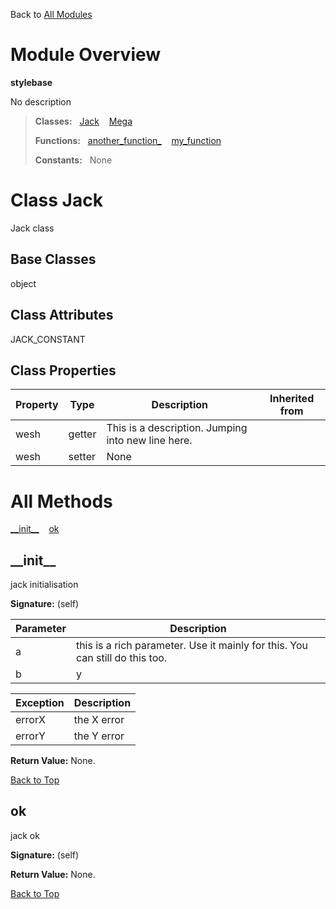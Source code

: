 Back to [All Modules](https://github.com/pyrustic/stylebase/blob/master/docs/modules/README.md#readme)

# Module Overview

**stylebase**
 
No description

> **Classes:** &nbsp; [Jack](https://github.com/pyrustic/stylebase/blob/master/docs/modules/content/stylebase/content/classes/Jack.md#class-jack) &nbsp;&nbsp; [Mega](https://github.com/pyrustic/stylebase/blob/master/docs/modules/content/stylebase/content/classes/Mega.md#class-mega)
>
> **Functions:** &nbsp; [another\_function\_](https://github.com/pyrustic/stylebase/blob/master/docs/modules/content/stylebase/content/functions.md#another_function_) &nbsp;&nbsp; [my\_function](https://github.com/pyrustic/stylebase/blob/master/docs/modules/content/stylebase/content/functions.md#my_function)
>
> **Constants:** &nbsp; None

# Class Jack
Jack class

## Base Classes
object

## Class Attributes
JACK\_CONSTANT

## Class Properties
|Property|Type|Description|Inherited from|
|---|---|---|---|
|wesh|getter|This is a description. Jumping into new line here.||
|wesh|setter|None||



# All Methods
[\_\_init\_\_](#__init__) &nbsp;&nbsp; [ok](#ok)

## \_\_init\_\_
jack initialisation



**Signature:** (self)

|Parameter|Description|
|---|---|
|a|this is a rich parameter. Use it mainly for this. You can still do this too. |
|b|y|



|Exception|Description|
|---|---|
|errorX|the X error|
|errorY|the Y error|



**Return Value:** None.

[Back to Top](#module-overview)


## ok
jack ok



**Signature:** (self)





**Return Value:** None.

[Back to Top](#module-overview)



